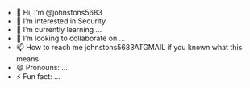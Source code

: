 - 👋 Hi, I’m @johnstons5683
- 👀 I’m interested in Security
- 🌱 I’m currently learning ...
- 💞️ I’m looking to collaborate on ...
- 📫 How to reach me johnstons5683ATGMAIL if you known what this means
- 😄 Pronouns: ...
- ⚡ Fun fact: ...

<!---
johnstons5683/johnstons5683 is a ✨ special ✨ repository because its `README.md` (this file) appears on your GitHub profile.
You can click the Preview link to take a look at your changes.
--->
